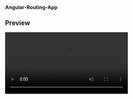 <h3>Angular-Routing-App<h3>


## Preview
<video style='width:80%; height:auto;' src='https://github.com/gthilakshana/Angular-Routing-App/assets/109861915/9acb39de-7923-41f7-a175-45f2c446b50f'></video>
